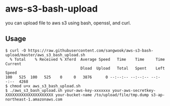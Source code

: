 aws-s3-bash-upload
==================

you can upload file to aws s3 using bash, openssl, and curl.

## Usage

```
$ curl -O https://raw.githubusercontent.com/sangwook/aws-s3-bash-upload/master/aws_s3_bash_upload.sh
  % Total    % Received % Xferd  Average Speed   Time    Time     Time  Current
                                 Dload  Upload   Total   Spent    Left  Speed
100   525  100   525    0     0   3876      0 --:--:-- --:--:-- --:--:--  4268
$ chmod u+x aws_s3_bash_upload.sh
$ ./aws_s3_bash_upload.sh your-aws-key-xxxxxxx your-aws-secretkey-XXXXXXXXXXXXXXXXXXXXX your-bucket-name /to/upload/file/tmp.dump s3-ap-northeast-1.amazonaws.com
```
